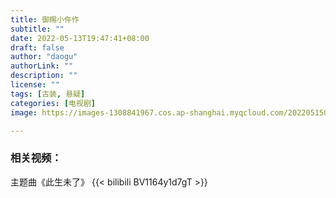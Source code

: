```yaml
---
title: 御赐小仵作
subtitle: ""
date: 2022-05-13T19:47:41+08:00
draft: false
author: "daogu"
authorLink: ""
description: "" 
license: ""
tags: [古装, 悬疑]
categories: [电视剧]
image: https://images-1308841967.cos.ap-shanghai.myqcloud.com/202205150249571.avif

---
```


### 相关视频：
主题曲《此生未了》
{{< bilibili BV1164y1d7gT >}}